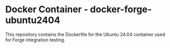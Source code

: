 # Docker Container - docker-forge-ubuntu2404

This repository contains the Dockerfile for the Ubuntu 24.04 container used for Forge integration testing.
